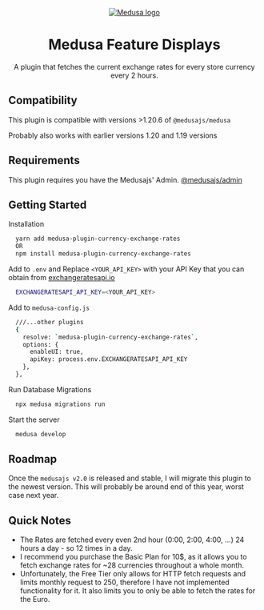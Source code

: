 <p align="center">
  <a href="https://www.medusajs.com">
  <picture>
    <source media="(prefers-color-scheme: dark)" srcset="https://user-images.githubusercontent.com/59018053/229103275-b5e482bb-4601-46e6-8142-244f531cebdb.svg">
    <source media="(prefers-color-scheme: light)" srcset="https://user-images.githubusercontent.com/59018053/229103726-e5b529a3-9b3f-4970-8a1f-c6af37f087bf.svg">
    <img alt="Medusa logo" src="https://user-images.githubusercontent.com/59018053/229103726-e5b529a3-9b3f-4970-8a1f-c6af37f087bf.svg">
    </picture>
  </a>
</p>
<h1 align="center">
  Medusa Feature Displays
</h1>

<p align="center">A plugin that fetches the current exchange rates for every store currency every 2 hours.</p>

## Compatibility
This plugin is compatible with versions >1.20.6 of `@medusajs/medusa`

Probably also works with earlier versions 1.20 and 1.19 versions

## Requirements
This plugin requires you have the Medusajs' Admin.
[@medusajs/admin](https://medusajs.com/admin/)

## Getting Started

Installation
```bash
  yarn add medusa-plugin-currency-exchange-rates
  OR
  npm install medusa-plugin-currency-exchange-rates
```

Add to ```.env``` and Replace ```<YOUR_API_KEY>``` with your API Key that you can obtain from [exchangeratesapi.io](https://exchangeratesapi.io/)
```bash
  EXCHANGERATESAPI_API_KEY=<YOUR_API_KEY>
```

Add to ```medusa-config.js```
```bash
  ///...other plugins
  {
    resolve: `medusa-plugin-currency-exchange-rates`,
    options: {
      enableUI: true,
      apiKey: process.env.EXCHANGERATESAPI_API_KEY
    },
  },
```

Run Database Migrations
```bash
  npx medusa migrations run
```

Start the server
```bash
  medusa develop
```

## Roadmap
Once the ```medusajs v2.0``` is released and stable, I will migrate this plugin to the newest version. This will probably be around end of this year, worst case next year.

## Quick Notes
- The Rates are fetched every even 2nd hour (0:00, 2:00, 4:00, ...) 24 hours a day - so 12 times in a day.
- I recommend you purchase the Basic Plan for 10$, as it allows you to fetch exchange rates for ~28 currencies throughout a whole month.
- Unfortunately, the Free Tier only allows for HTTP fetch requests and limits monthly request to 250, therefore I have not implemented functionality for it. It also limits you to only be able to fetch the rates for the Euro.